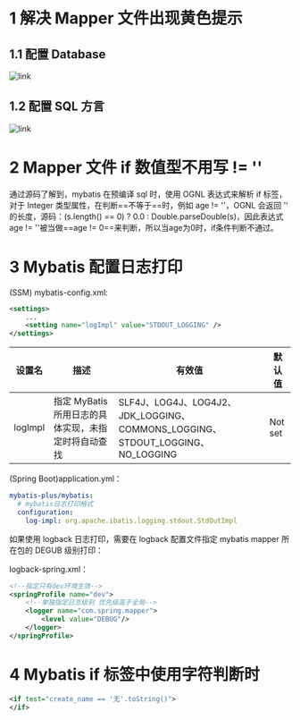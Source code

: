 # 1 解决 Mapper 文件出现黄色提示

## 1.1 配置 Database

![link](https://note.youdao.com/yws/api/personal/file/WEB336e9fcc8be233be90dafd9ea7a34529?method=getImage\&version=1242\&cstk=oo4z5tJt)

## 1.2 配置 SQL 方言

![link](https://note.youdao.com/yws/api/personal/file/WEB8aaa4d8b47b477b152e033fcf0c6cb5a?method=getImage\&version=1249\&cstk=oo4z5tJt)

# 2 Mapper 文件 if 数值型不用写 != ''

通过源码了解到，mybatis 在预编译 sql 时，使用 OGNL 表达式来解析 if 标签，对于 Integer 类型属性，在判断==不等于==时，例如 age != ''，OGNL 会返回 '' 的长度，源码：(s.length() == 0) ? 0.0 : Double.parseDouble(s)，因此表达式age != ''被当做==age != 0==来判断，所以当age为0时，if条件判断不通过。

# 3 Mybatis 配置日志打印

(SSM) mybatis-config.xml:

```xml
<settings>
	...
    <setting name="logImpl" value="STDOUT_LOGGING" />
</settings>
```

| 设置名     | 描述                             | 有效值                                                                          | 默认值     |
| ------- | ------------------------------ | ---------------------------------------------------------------------------- | ------- |
| logImpl | 指定 MyBatis 所用日志的具体实现，未指定时将自动查找 | SLF4J、LOG4J、LOG4J2、JDK\_LOGGING、COMMONS\_LOGGING、STDOUT\_LOGGING、NO\_LOGGING | Not set |

(Spring Boot)application.yml：

```yml
mybatis-plus/mybatis:
  # mybatis日志打印格式
  configuration:
    log-impl: org.apache.ibatis.logging.stdout.StdOutImpl
```

如果使用 logback 日志打印，需要在 logback 配置文件指定 mybatis mapper 所在包的 DEGUB 级别打印：

logback-spring.xml：

```xml
<!--指定只有dev环境生效-->
<springProfile name="dev">
    <!--单独指定日志级别 优先级高于全局-->
    <logger name="com.spring.mapper">
        <level value="DEBUG"/>
    </logger>
</springProfile>
```

# 4 Mybatis if 标签中使用字符判断时

```xml
<if test="create_name == '无'.toString()">
</if>
```

